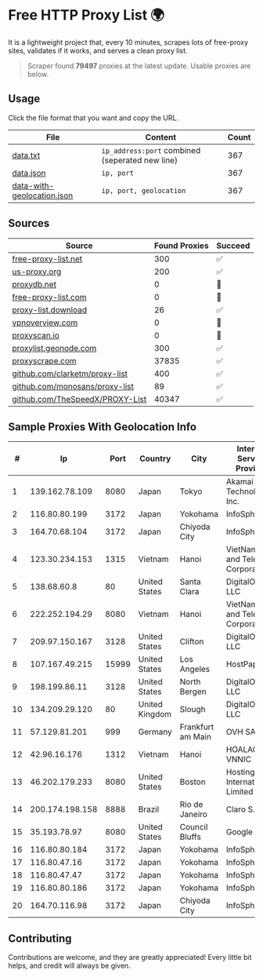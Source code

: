 
# Free HTTP Proxy List 🌍

It is a lightweight project that, every 10 minutes, scrapes lots of free-proxy sites, validates if it works, and serves a clean proxy list.


> Scraper found **79497** proxies at the latest update. Usable proxies are below.

## Usage

Click the file format that you want and copy the URL.


|File|Content|Count|
|----|-------|-----|
|[data.txt](https://raw.githubusercontent.com/themiralay/Proxy-List-World/master/data.txt)|`ip_address:port` combined (seperated new line)|367|
|[data.json](https://raw.githubusercontent.com/themiralay/Proxy-List-World/master/data.json)|`ip, port`|367|
|[data-with-geolocation.json](https://raw.githubusercontent.com/themiralay/Proxy-List-World/master/data-with-geolocation.json)|`ip, port, geolocation`|367|

## Sources

|Source|Found Proxies|Succeed|
|------|-------------|-------|
|[free-proxy-list.net](https://free-proxy-list.net)|300|✅|
|[us-proxy.org](https://www.us-proxy.org)|200|✅|
|[proxydb.net](http://proxydb.net)|0|🚫|
|[free-proxy-list.com](https://free-proxy-list.com/?page=&port=&type%5B%5D=http&type%5B%5D=https&up_time=0&search=Search)|0|🚫|
|[proxy-list.download](https://www.proxy-list.download/HTTP)|26|✅|
|[vpnoverview.com](https://vpnoverview.com/privacy/anonymous-browsing/free-proxy-servers)|0|🚫|
|[proxyscan.io](https://www.proxyscan.io)|0|🚫|
|[proxylist.geonode.com](https://proxylist.geonode.com/api/proxy-list?limit=300&page=1&sort_by=lastChecked&sort_type=desc&protocols=http,https)|300|✅|
|[proxyscrape.com](https://api.proxyscrape.com/v2/?request=displayproxies&protocol=http&timeout=10000&country=all&ssl=all&anonymity=all)|37835|✅|
|[github.com/clarketm/proxy-list](https://raw.githubusercontent.com/clarketm/proxy-list/master/proxy-list-raw.txt)|400|✅|
|[github.com/monosans/proxy-list](https://raw.githubusercontent.com/monosans/proxy-list/main/proxies/http.txt)|89|✅|
|[github.com/TheSpeedX/PROXY-List](https://raw.githubusercontent.com/TheSpeedX/PROXY-List/master/http.txt)|40347|✅|


## Sample Proxies With Geolocation Info

|#|Ip|Port|Country|City|Internet Service Provider|
|-|--|----|-------|----|-------------------------|
|1|139.162.78.109|8080|Japan|Tokyo|Akamai Technologies, Inc.|
|2|116.80.80.199|3172|Japan|Yokohama|InfoSphere|
|3|164.70.68.104|3172|Japan|Chiyoda City|InfoSphere|
|4|123.30.234.153|1315|Vietnam|Hanoi|VietNam Post and Telecom Corporation|
|5|138.68.60.8|80|United States|Santa Clara|DigitalOcean, LLC|
|6|222.252.194.29|8080|Vietnam|Hanoi|VietNam Post and Telecom Corporation|
|7|209.97.150.167|3128|United States|Clifton|DigitalOcean, LLC|
|8|107.167.49.215|15999|United States|Los Angeles|HostPapa|
|9|198.199.86.11|3128|United States|North Bergen|DigitalOcean, LLC|
|10|134.209.29.120|80|United Kingdom|Slough|DigitalOcean, LLC|
|11|57.129.81.201|999|Germany|Frankfurt am Main|OVH SAS|
|12|42.96.16.176|1312|Vietnam|Hanoi|HOALAC-VNNIC|
|13|46.202.179.233|8080|United States|Boston|Hostinger International Limited|
|14|200.174.198.158|8888|Brazil|Rio de Janeiro|Claro S.A.|
|15|35.193.78.97|8080|United States|Council Bluffs|Google LLC|
|16|116.80.80.184|3172|Japan|Yokohama|InfoSphere|
|17|116.80.47.16|3172|Japan|Yokohama|InfoSphere|
|18|116.80.47.47|3172|Japan|Yokohama|InfoSphere|
|19|116.80.80.186|3172|Japan|Yokohama|InfoSphere|
|20|164.70.116.98|3172|Japan|Chiyoda City|InfoSphere|



## Contributing

Contributions are welcome, and they are greatly appreciated! Every
little bit helps, and credit will always be given.

